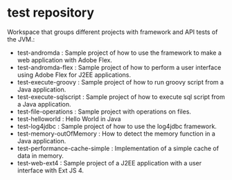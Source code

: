 # test repository

Workspace that groups different projects with framework and API tests of the JVM.:

- test-andromda : Sample project of how to use the framework to make a web application with Adobe Flex.
- test-andromda-flex : Sample project of how to perform a user interface using Adobe Flex for J2EE applications.
- test-execute-groovy : Sample project of how to run groovy script from a Java application.
- test-execute-sqlscript : Sample project of how to execute sql script from a Java application.
- test-file-operations : Sample project with operations on files.
- test-helloworld : Hello World in Java
- test-log4jdbc : Sample project of how to use the log4jdbc framework.
- test-memory-outOfMemory : How to detect the memory function in a Java application.
- test-performance-cache-simple : Implementation of a simple cache of data in memory.
- test-web-ext4 : Sample project of a J2EE application with a user interface with Ext JS 4.
